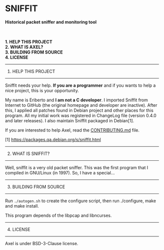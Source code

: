 # SNIFFIT
**Historical packet sniffer and monitoring tool**


<br><br>
**1. HELP THIS PROJECT**<br>
**2. WHAT IS AXEL?**<br>
**3. BUILDING FROM SOURCE**<br>
**4. LICENSE**<br>



--------------------
1. HELP THIS PROJECT
--------------------

Sniffit needs your help. **If you are a programmer** and if you wants to
help a nice project, this is your opportunity.

My name is Eriberto and **I am not a C developer**. I imported Sniffit from
Internet to GitHub (the original homepage and developer are inactive).
After this, I applied all patches found in Debian project and other
places for this program. All my initial work was registered in ChangeLog
file (version 0.4.0 and later releases). I also maintain Sniffit packaged
in Debian[1].

If you are interested to help Axel, read the [CONTRIBUTING.md](CONTRIBUTING.md) file.

[1] https://packages.qa.debian.org/s/sniffit.html<br>


-------------------
2. WHAT IS SNIFFIT?
-------------------

Well, sniffit is a very old packet sniffer. This was the first program
that I compiled in GNU/Linux (in 1997). So, I have a special...



-----------------------
3. BUILDING FROM SOURCE
-----------------------

Run `./autogen.sh` to create the configure script, then run
./configure, make and make install.

This program depends of the libpcap and libncurses.


----------
4. LICENSE
----------

Axel is under BSD-3-Clause license.
